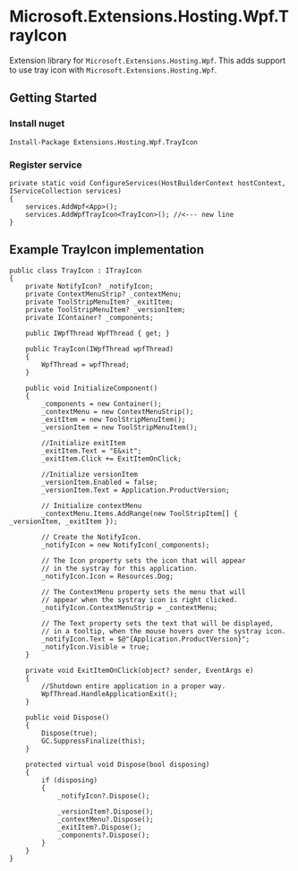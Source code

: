 # Microsoft.Extensions.Hosting.Wpf.TrayIcon
Extension library for `Microsoft.Extensions.Hosting.Wpf`. This adds support to use tray icon with `Microsoft.Extensions.Hosting.Wpf`.

## Getting Started

### Install nuget
```Install-Package Extensions.Hosting.Wpf.TrayIcon```

### Register service
```CSharp
private static void ConfigureServices(HostBuilderContext hostContext, IServiceCollection services)
{
    services.AddWpf<App>();
    services.AddWpfTrayIcon<TrayIcon>(); //<--- new line
}
```

## Example TrayIcon implementation

```CSharp
public class TrayIcon : ITrayIcon
{
	private NotifyIcon? _notifyIcon;
	private ContextMenuStrip? _contextMenu;
	private ToolStripMenuItem? _exitItem;
	private ToolStripMenuItem? _versionItem;
	private IContainer? _components;

	public IWpfThread WpfThread { get; }

	public TrayIcon(IWpfThread wpfThread)
	{
		WpfThread = wpfThread;
	}

	public void InitializeComponent()
	{
		_components = new Container();
		_contextMenu = new ContextMenuStrip();
		_exitItem = new ToolStripMenuItem();
		_versionItem = new ToolStripMenuItem();

		//Initialize exitItem
		_exitItem.Text = "E&xit";
		_exitItem.Click += ExitItemOnClick;

		//Initialize versionItem
		_versionItem.Enabled = false;
		_versionItem.Text = Application.ProductVersion;

		// Initialize contextMenu
		_contextMenu.Items.AddRange(new ToolStripItem[] { _versionItem, _exitItem });

		// Create the NotifyIcon.
		_notifyIcon = new NotifyIcon(_components);

		// The Icon property sets the icon that will appear
		// in the systray for this application.
		_notifyIcon.Icon = Resources.Dog;

		// The ContextMenu property sets the menu that will
		// appear when the systray icon is right clicked.
		_notifyIcon.ContextMenuStrip = _contextMenu;

		// The Text property sets the text that will be displayed,
		// in a tooltip, when the mouse hovers over the systray icon.
		_notifyIcon.Text = $@"{Application.ProductVersion}";
		_notifyIcon.Visible = true;
	}

	private void ExitItemOnClick(object? sender, EventArgs e)
	{
		//Shutdown entire application in a proper way.
		WpfThread.HandleApplicationExit();
	}

	public void Dispose()
	{
		Dispose(true);
		GC.SuppressFinalize(this);
	}

	protected virtual void Dispose(bool disposing)
	{
		if (disposing)
		{
			_notifyIcon?.Dispose();

			_versionItem?.Dispose();
			_contextMenu?.Dispose();
			_exitItem?.Dispose();
			_components?.Dispose();
		}
	}
}
```
